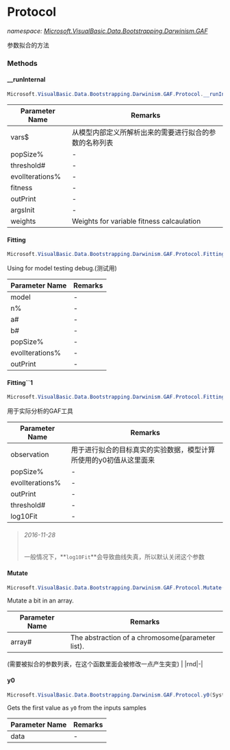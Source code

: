 ﻿# Protocol
_namespace: [Microsoft.VisualBasic.Data.Bootstrapping.Darwinism.GAF](./index.md)_

参数拟合的方法



### Methods

#### __runInternal
```csharp
Microsoft.VisualBasic.Data.Bootstrapping.Darwinism.GAF.Protocol.__runInternal(System.String[],System.Int32,System.Double,System.Int32,Microsoft.VisualBasic.Data.Bootstrapping.Darwinism.GAF.GAFFitness,Microsoft.VisualBasic.Language.List{Microsoft.VisualBasic.DataMining.Darwinism.GAF.Helper.ListenerHelper.outPrint}@,System.Collections.Generic.Dictionary{System.String,System.Double},Microsoft.VisualBasic.Mathematical.IRandomSeeds,Microsoft.VisualBasic.Data.Bootstrapping.Darwinism.GAF.MutateLevels,System.Action{Microsoft.VisualBasic.DataMining.Darwinism.GAF.Helper.ListenerHelper.outPrint,Microsoft.VisualBasic.Mathematical.Calculus.var[]},System.Double,Microsoft.VisualBasic.DataMining.Darwinism.GAF.ParallelComputing{Microsoft.VisualBasic.Data.Bootstrapping.Darwinism.GAF.ParameterVector},System.Collections.Generic.Dictionary{System.String,System.Double})
```


|Parameter Name|Remarks|
|--------------|-------|
|vars$|从模型内部定义所解析出来的需要进行拟合的参数的名称列表|
|popSize%|-|
|threshold#|-|
|evolIterations%|-|
|fitness|-|
|outPrint|-|
|argsInit|-|
|weights|Weights for variable fitness calcaulation|


#### Fitting
```csharp
Microsoft.VisualBasic.Data.Bootstrapping.Darwinism.GAF.Protocol.Fitting(Microsoft.VisualBasic.Data.Bootstrapping.MonteCarlo.Model,System.Int32,System.Double,System.Double,System.Int32,System.Int32,Microsoft.VisualBasic.Language.List{Microsoft.VisualBasic.DataMining.Darwinism.GAF.Helper.ListenerHelper.outPrint}@,System.Double,System.Collections.Generic.Dictionary{System.String,System.Double},System.Boolean,Microsoft.VisualBasic.Mathematical.IRandomSeeds,Microsoft.VisualBasic.Data.Bootstrapping.Darwinism.GAF.MutateLevels,System.Action{Microsoft.VisualBasic.DataMining.Darwinism.GAF.Helper.ListenerHelper.outPrint,Microsoft.VisualBasic.Mathematical.Calculus.var[]},System.Double,Microsoft.VisualBasic.DataMining.Darwinism.GAF.ParallelComputing{Microsoft.VisualBasic.Data.Bootstrapping.Darwinism.GAF.ParameterVector},System.Collections.Generic.Dictionary{System.String,System.Double})
```
Using for model testing debug.(测试用)

|Parameter Name|Remarks|
|--------------|-------|
|model|-|
|n%|-|
|a#|-|
|b#|-|
|popSize%|-|
|evolIterations%|-|
|outPrint|-|


#### Fitting``1
```csharp
Microsoft.VisualBasic.Data.Bootstrapping.Darwinism.GAF.Protocol.Fitting``1(System.Collections.Generic.IEnumerable{Microsoft.VisualBasic.ComponentModel.DataSourceModel.NamedValue{System.Double[]}},System.Double[],System.Int32,System.Int32,Microsoft.VisualBasic.Language.List{Microsoft.VisualBasic.DataMining.Darwinism.GAF.Helper.ListenerHelper.outPrint}@,System.Double,System.Boolean,System.String[],System.Collections.Generic.Dictionary{System.String,System.Double},System.Collections.Generic.Dictionary{System.String,System.Double},System.Boolean,Microsoft.VisualBasic.Mathematical.IRandomSeeds,Microsoft.VisualBasic.Data.Bootstrapping.Darwinism.GAF.MutateLevels,System.Action{Microsoft.VisualBasic.DataMining.Darwinism.GAF.Helper.ListenerHelper.outPrint,Microsoft.VisualBasic.Mathematical.Calculus.var[]},System.Double,Microsoft.VisualBasic.DataMining.Darwinism.GAF.ParallelComputing{Microsoft.VisualBasic.Data.Bootstrapping.Darwinism.GAF.ParameterVector},System.Collections.Generic.Dictionary{System.String,System.Double})
```
用于实际分析的GAF工具

|Parameter Name|Remarks|
|--------------|-------|
|observation|用于进行拟合的目标真实的实验数据，模型计算所使用的y0初值从这里面来|
|popSize%|-|
|evolIterations%|-|
|outPrint|-|
|threshold#|-|
|log10Fit|-|

> 
>  ###### 2016-11-28
>  一般情况下，**`log10Fit`**会导致曲线失真，所以默认关闭这个参数
>  

#### Mutate
```csharp
Microsoft.VisualBasic.Data.Bootstrapping.Darwinism.GAF.Protocol.Mutate(System.Double[]@,System.Random,System.Double)
```
Mutate a bit in an array.

|Parameter Name|Remarks|
|--------------|-------|
|array#|The abstraction of a chromosome(parameter list).
 (需要被拟合的参数列表，在这个函数里面会被修改一点产生突变)
 |
|rnd|-|


#### y0
```csharp
Microsoft.VisualBasic.Data.Bootstrapping.Darwinism.GAF.Protocol.y0(System.Collections.Generic.IEnumerable{Microsoft.VisualBasic.ComponentModel.DataSourceModel.NamedValue{System.Double[]}})
```
Gets the first value as ``y0`` from the inputs samples

|Parameter Name|Remarks|
|--------------|-------|
|data|-|



